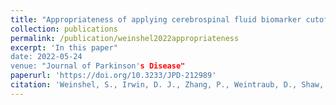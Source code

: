 ```yaml
---
title: "Appropriateness of applying cerebrospinal fluid biomarker cutoffs from Alzheimer’s disease to Parkinson’s disease"
collection: publications
permalink: /publication/weinshel2022appropriateness
excerpt: 'In this paper"
date: 2022-05-24
venue: "Journal of Parkinson's Disease"
paperurl: 'https://doi.org/10.3233/JPD-212989'
citation: 'Weinshel, S., Irwin, D. J., Zhang, P., Weintraub, D., Shaw, L. M., Siderowf, A., and Xie, S. X. (2022). "Appropriateness of applying cerebrospinal fluid biomarker cutoffs from Alzheimer''s disease to Parkinson''s disease." *Journal of Parkinson''s Disease*, **12**(4), 1155--1167.'
---
```



